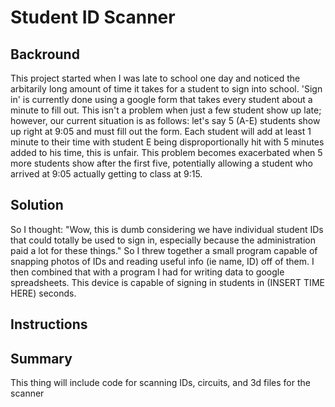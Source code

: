 Student ID Scanner
======

Backround
------
This project started when I was late to school one day and noticed the arbitarily long amount of time it takes for a student to sign into school. 'Sign in' is currently done using a google form that takes every student about a minute to fill out. This isn't a problem when just a few student show up late; however, our current situation is as follows: let's say 5 (A-E) students show up right at 9:05 and must fill out the form. Each student will add at least 1 minute to their time with student E being disproportionally hit with 5 minutes added to his time, this is unfair. This problem becomes exacerbated when 5 more students show after the first five, potentially allowing a student who arrived at 9:05 actually getting to class at 9:15. 

Solution
------
So I thought: "Wow, this is dumb considering we have individual student IDs that could totally be used to sign in, especially because the administration paid a lot for these things." So I threw together a small program capable of snapping photos of IDs and reading useful info (ie name, ID) off of them. I then combined that with a program I had for writing data to google spreadsheets. This device is capable of signing in students in (INSERT TIME HERE) seconds.

Instructions
------


Summary
------
This thing will include code for scanning IDs, circuits, and 3d files for the scanner